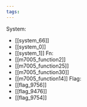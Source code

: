 ```yaml
---
tags:
---
```

System:
- [[system_66]]
- [[system_0]]
- [[system_1]]
Fn:
- [[m7005_function2]]
- [[m7005_function25]]
- [[m7005_function30]]
- [[m7005_function14]]
Flag:
- [[flag_9756]]
- [[flag_9476]]
- [[flag_9754]]
